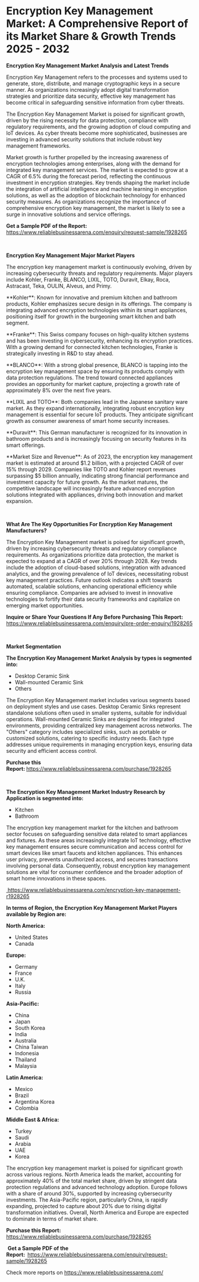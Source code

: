 <p><h1>Encryption Key Management Market: A Comprehensive Report of its Market Share & Growth Trends 2025 - 2032</h1></p><p><strong>Encryption Key Management Market Analysis and Latest Trends</strong></p>
<p><p>Encryption Key Management refers to the processes and systems used to generate, store, distribute, and manage cryptographic keys in a secure manner. As organizations increasingly adopt digital transformation strategies and prioritize data security, effective key management has become critical in safeguarding sensitive information from cyber threats.</p><p>The Encryption Key Management Market is poised for significant growth, driven by the rising necessity for data protection, compliance with regulatory requirements, and the growing adoption of cloud computing and IoT devices. As cyber threats become more sophisticated, businesses are investing in advanced security solutions that include robust key management frameworks.</p><p>Market growth is further propelled by the increasing awareness of encryption technologies among enterprises, along with the demand for integrated key management services. The market is expected to grow at a CAGR of 6.5% during the forecast period, reflecting the continuous investment in encryption strategies. Key trends shaping the market include the integration of artificial intelligence and machine learning in encryption solutions, as well as the adoption of blockchain technology for enhanced security measures. As organizations recognize the importance of comprehensive encryption key management, the market is likely to see a surge in innovative solutions and service offerings.</p></p>
<p><strong>Get a Sample PDF of the Report:&nbsp;</strong> <a href="https://www.reliablebusinessarena.com/enquiry/request-sample/1928265?utm_campaign=3266&utm_medium=2&utm_source=Github&utm_content=ia&utm_term=29032025&utm_id=encryption-key-management">https://www.reliablebusinessarena.com/enquiry/request-sample/1928265</a></p>
<p>&nbsp;</p>
<p><strong>Encryption Key Management Major Market Players</strong></p>
<p><p>The encryption key management market is continuously evolving, driven by increasing cybersecurity threats and regulatory requirements. Major players include Kohler, Franke, BLANCO, LIXIL, TOTO, Duravit, Elkay, Roca, Astracast, Teka, OULIN, Alveus, and Primy.</p><p>**Kohler**: Known for innovative and premium kitchen and bathroom products, Kohler emphasizes secure design in its offerings. The company is integrating advanced encryption technologies within its smart appliances, positioning itself for growth in the burgeoning smart kitchen and bath segment.</p><p>**Franke**: This Swiss company focuses on high-quality kitchen systems and has been investing in cybersecurity, enhancing its encryption practices. With a growing demand for connected kitchen technologies, Franke is strategically investing in R&D to stay ahead.</p><p>**BLANCO**: With a strong global presence, BLANCO is tapping into the encryption key management space by ensuring its products comply with data protection regulations. The trend toward connected appliances provides an opportunity for market capture, projecting a growth rate of approximately 8% over the next five years.</p><p>**LIXIL and TOTO**: Both companies lead in the Japanese sanitary ware market. As they expand internationally, integrating robust encryption key management is essential for secure IoT products. They anticipate significant growth as consumer awareness of smart home security increases.</p><p>**Duravit**: This German manufacturer is recognized for its innovation in bathroom products and is increasingly focusing on security features in its smart offerings. </p><p>**Market Size and Revenue**: As of 2023, the encryption key management market is estimated at around $1.2 billion, with a projected CAGR of over 15% through 2029. Companies like TOTO and Kohler report revenues surpassing $5 billion annually, indicating strong financial performance and investment capacity for future growth. As the market matures, the competitive landscape will increasingly feature advanced encryption solutions integrated with appliances, driving both innovation and market expansion.</p></p>
<p>&nbsp;</p>
<p><strong>What Are The Key Opportunities For Encryption Key Management Manufacturers?</strong></p>
<p><p>The Encryption Key Management market is poised for significant growth, driven by increasing cybersecurity threats and regulatory compliance requirements. As organizations prioritize data protection, the market is expected to expand at a CAGR of over 20% through 2028. Key trends include the adoption of cloud-based solutions, integration with advanced analytics, and the growing prevalence of IoT devices, necessitating robust key management practices. Future outlook indicates a shift towards automated, scalable solutions, enhancing operational efficiency while ensuring compliance. Companies are advised to invest in innovative technologies to fortify their data security frameworks and capitalize on emerging market opportunities.</p></p>
<p><strong>Inquire or Share Your Questions If Any Before Purchasing This Report:</strong> <a href="https://www.reliablebusinessarena.com/enquiry/pre-order-enquiry/1928265?utm_campaign=3266&utm_medium=2&utm_source=Github&utm_content=ia&utm_term=29032025&utm_id=encryption-key-management">https://www.reliablebusinessarena.com/enquiry/pre-order-enquiry/1928265</a></p>
<p>&nbsp;</p>
<p><strong>Market Segmentation</strong></p>
<p><strong>The Encryption Key Management Market Analysis by types is segmented into:</strong></p>
<p><ul><li>Desktop Ceramic Sink</li><li>Wall-mounted Ceramic Sink</li><li>Others</li></ul></p>
<p><p>The Encryption Key Management market includes various segments based on deployment styles and use cases. Desktop Ceramic Sinks represent standalone solutions often used in smaller systems, suitable for individual operations. Wall-mounted Ceramic Sinks are designed for integrated environments, providing centralized key management across networks. The "Others" category includes specialized sinks, such as portable or customized solutions, catering to specific industry needs. Each type addresses unique requirements in managing encryption keys, ensuring data security and efficient access control.</p></p>
<p><strong>Purchase this Report:&nbsp;</strong><a href="https://www.reliablebusinessarena.com/purchase/1928265?utm_campaign=3266&utm_medium=2&utm_source=Github&utm_content=ia&utm_term=29032025&utm_id=encryption-key-management">https://www.reliablebusinessarena.com/purchase/1928265</a></p>
<p>&nbsp;</p>
<p><strong>The Encryption Key Management Market Industry Research by Application is segmented into:</strong></p>
<p><ul><li>Kitchen</li><li>Bathroom</li></ul></p>
<p><p>The encryption key management market for the kitchen and bathroom sector focuses on safeguarding sensitive data related to smart appliances and fixtures. As these areas increasingly integrate IoT technology, effective key management ensures secure communication and access control for smart devices like smart faucets and kitchen appliances. This enhances user privacy, prevents unauthorized access, and secures transactions involving personal data. Consequently, robust encryption key management solutions are vital for consumer confidence and the broader adoption of smart home innovations in these spaces.</p></p>
<p><a href="https://www.reliablebusinessarena.com/encryption-key-management-r1928265?utm_campaign=3266&utm_medium=2&utm_source=Github&utm_content=ia&utm_term=29032025&utm_id=encryption-key-management">&nbsp;https://www.reliablebusinessarena.com/encryption-key-management-r1928265</a></p>
<p><strong>In terms of Region, the Encryption Key Management Market Players available by Region are:</strong></p>
<p>
    <p> <strong> North America: </strong>
        <ul>
            <li>United States</li>
            <li>Canada</li>
        </ul>
        </p> 
    <p> <strong> Europe: </strong>
        <ul>
            <li>Germany</li>
            <li>France</li>
            <li>U.K.</li>
            <li>Italy</li>
            <li>Russia</li>
        </ul>
        </p> 
    <p> <strong> Asia-Pacific: </strong>
        <ul>
            <li>China</li>
            <li>Japan</li>
            <li>South Korea</li>
            <li>India</li>
            <li>Australia</li>
            <li>China Taiwan</li>
            <li>Indonesia</li>
            <li>Thailand</li>
            <li>Malaysia</li>
        </ul>
        </p> 
    <p> <strong> Latin America: </strong>
        <ul>
            <li>Mexico</li>
            <li>Brazil</li>
            <li>Argentina Korea</li>
            <li>Colombia</li>
        </ul>
        </p> 
    <p> <strong> Middle East & Africa: </strong>
        <ul>
            <li>Turkey</li>
            <li>Saudi</li>
            <li>Arabia</li>
            <li>UAE</li>
            <li>Korea</li>
        </ul>
    </p>
    </p>
<p><p>The encryption key management market is poised for significant growth across various regions. North America leads the market, accounting for approximately 40% of the total market share, driven by stringent data protection regulations and advanced technology adoption. Europe follows with a share of around 30%, supported by increasing cybersecurity investments. The Asia-Pacific region, particularly China, is rapidly expanding, projected to capture about 20% due to rising digital transformation initiatives. Overall, North America and Europe are expected to dominate in terms of market share.</p></p>
<p><strong>Purchase this Report: </strong><a href="https://www.reliablebusinessarena.com/purchase/1928265?utm_campaign=3266&utm_medium=2&utm_source=Github&utm_content=ia&utm_term=29032025&utm_id=encryption-key-management">https://www.reliablebusinessarena.com/purchase/1928265</a></p>
<p>&nbsp;<strong>Get a Sample PDF of the Report:&nbsp;&nbsp;</strong><a href="https://www.reliablebusinessarena.com/enquiry/request-sample/1928265?utm_campaign=3266&utm_medium=2&utm_source=Github&utm_content=ia&utm_term=29032025&utm_id=encryption-key-management">https://www.reliablebusinessarena.com/enquiry/request-sample/1928265</a></p>
<p><strong></strong></p>
<p>Check more reports on <a href="https://www.reliablebusinessarena.com/?utm_campaign=3266&utm_medium=2&utm_source=Github&utm_content=ia&utm_term=29032025&utm_id=encryption-key-management">https://www.reliablebusinessarena.com/</a></p>